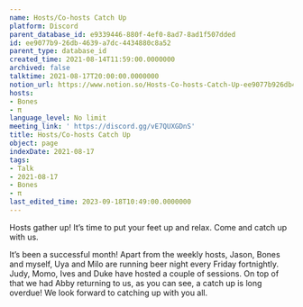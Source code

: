 ```yaml
---
name: Hosts/Co-hosts Catch Up
platform: Discord
parent_database_id: e9339446-880f-4ef0-8ad7-8ad1f507dded
id: ee9077b9-26db-4639-a7dc-4434880c8a52
parent_type: database_id
created_time: 2021-08-14T11:59:00.0000000
archived: false
talktime: 2021-08-17T20:00:00.0000000
notion_url: https://www.notion.so/Hosts-Co-hosts-Catch-Up-ee9077b926db4639a7dc4434880c8a52
hosts:
- Bones
- π
language_level: No limit
meeting_link: ' https://discord.gg/vE7QUXGDnS'
title: Hosts/Co-hosts Catch Up
object: page
indexDate: 2021-08-17
tags:
- Talk
- 2021-08-17
- Bones
- π
last_edited_time: 2023-09-18T10:49:00.0000000
---
```









Hosts gather up! It’s time to put your feet up and relax. Come and catch up with us.

It’s been a successful month! Apart from the weekly hosts, Jason, Bones and myself, Uya and Milo are running beer night every Friday fortnightly. Judy, Momo, Ives and Duke have hosted a couple of sessions. On top of that we had Abby returning to us, as you can see, a catch up is long overdue! We look forward to catching up with you all.


















